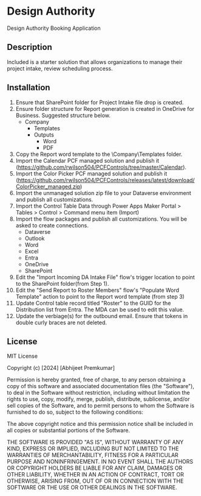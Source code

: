 # Design Authority
 Design Authority Booking Application

## Description

Included is a starter solution that allows organizations to manage their project intake, review scheduling process. 

## Installation

1. Ensure that SharePoint folder for Project Intake file drop is created. 
2. Ensure folder structure for Report generation is created in OneDrive for Business. Suggested structure below.
	* Company
		* Templates
		* Outputs
			* Word
			* PDF
3. Copy the Report word template to the \Company\Templates folder. 
4. Import the Calendar PCF managed solution and publish it (https://github.com/rwilson504/PCFControls/tree/master/Calendar). 
5. Import the Color Picker PCF managed solution and publish it (https://github.com/rwilson504/PCFControls/releases/latest/download/ColorPicker_managed.zip)
6. Import the unmanaged solution zip file to your Dataverse environment and publish all customizations. 
7. Import the Control Table Data through Power Apps Maker Portal > Tables > Control > Command menu item (Import)
8. Import the flow packages and publish all customizations. You will be asked to create connections. 
	* Dataverse
	* Outlook
	* Word
	* Excel
	* Entra
	* OneDrive
	* SharePoint
9. Edit the "Import Incoming DA Intake File" flow's trigger location to point to the SharePoint folder(from Step 1). 
10. Edit the "Send Report to Roster Members"  flow's "Populate Word Template" action to point to the Report word template (from step 3)
11. Update Control table record titled "Roster" to the GUID for the Distribution list from Entra. The MDA can be used to edit this value. 
12. Update the verbiage(s) for the outbound email. Ensure that tokens in double curly braces are not deleted. 

## License

MIT License

Copyright (c) [2024] [Abhijeet Premkumar]

Permission is hereby granted, free of charge, to any person obtaining a copy
of this software and associated documentation files (the "Software"), to deal
in the Software without restriction, including without limitation the rights
to use, copy, modify, merge, publish, distribute, sublicense, and/or sell
copies of the Software, and to permit persons to whom the Software is
furnished to do so, subject to the following conditions:

The above copyright notice and this permission notice shall be included in all
copies or substantial portions of the Software.

THE SOFTWARE IS PROVIDED "AS IS", WITHOUT WARRANTY OF ANY KIND, EXPRESS OR
IMPLIED, INCLUDING BUT NOT LIMITED TO THE WARRANTIES OF MERCHANTABILITY,
FITNESS FOR A PARTICULAR PURPOSE AND NONINFRINGEMENT. IN NO EVENT SHALL THE
AUTHORS OR COPYRIGHT HOLDERS BE LIABLE FOR ANY CLAIM, DAMAGES OR OTHER
LIABILITY, WHETHER IN AN ACTION OF CONTRACT, TORT OR OTHERWISE, ARISING FROM,
OUT OF OR IN CONNECTION WITH THE SOFTWARE OR THE USE OR OTHER DEALINGS IN THE
SOFTWARE.